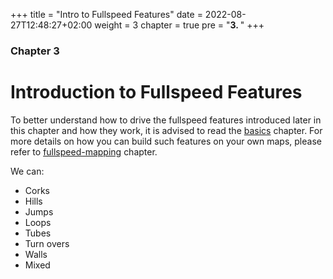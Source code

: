 +++
title = "Intro to Fullspeed Features"
date = 2022-08-27T12:48:27+02:00
weight = 3
chapter = true
pre = "<b>3. </b>"
+++

### Chapter 3

# Introduction to Fullspeed Features

To better understand how to drive the fullspeed features introduced later in
this chapter and how they work, it is advised to read
the [basics](/basics/) chapter. 
For more details on how you can build such features on your own maps,
please refer to [fullspeed-mapping](/fullspeed-mapping/) chapter.

We can: 
* Corks
* Hills
* Jumps
* Loops
* Tubes
* Turn overs
* Walls
* Mixed